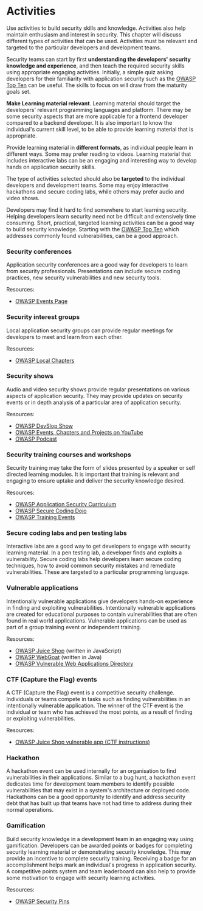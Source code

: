 # Activities

Use activities to build security skills and knowledge. Activities also
help maintain enthusiasm and interest in security. This chapter will
discuss different types of activities that can be used. Activities must
be relevant and targeted to the particular developers and development
teams.

Security teams can start by first **understanding the developers\'
security knowledge and experience**, and then teach the required
security skills using appropriate engaging activities. Initially, a
simple quiz asking developers for their familiarity with application
security such as the [OWASP Top
Ten](https://owasp.org/www-project-top-ten/) can be useful. The skills
to focus on will draw from the maturity goals set.

**Make Learning material relevant**. Learning material should target the
developers\' relevant programming languages and platform. There may be
some security aspects that are more applicable for a frontend developer
compared to a backend developer. It is also important to know the
individual\'s current skill level, to be able to provide learning
material that is appropriate.

Provide learning material in **different formats**, as individual people
learn in different ways. Some may prefer reading to videos. Learning
material that includes interactive labs can be an engaging and
interesting way to develop hands on application security skills.

The type of activities selected should also be **targeted** to the
individual developers and development teams. Some may enjoy interactive
hackathons and secure coding labs, while others may prefer audio and
video shows.

Developers may find it hard to find somewhere to start learning
security. Helping developers learn security need not be difficult and
extensively time consuming. Short, practical, targeted learning
activities can be a good way to build security knowledge. Starting with
the [OWASP Top Ten](https://owasp.org/www-project-top-ten/) which
addresses commonly found vulnerabilities, can be a good approach.

### Security conferences

Application security conferences are a good way for developers to learn
from security professionals. Presentations can include secure coding
practices, new security vulnerabilities and new security tools.

Resources:

-   [OWASP Events Page](https://owasp.org/events/)

### Security interest groups

Local application security groups can provide regular meetings for
developers to meet and learn from each other.

Resources:

-   [OWASP Local Chapters](https://owasp.org/chapters/)

### Security shows

Audio and video security shows provide regular presentations on various
aspects of application security. They may provide updates on security
events or in depth analysis of a particular area of application
security.

Resources:

-   [OWASP DevSlop
    Show](https://www.youtube.com/channel/UCSmjcWvgVBqF3x_7e5rfe3A)
-   [OWASP Events, Chapters and Projects on
    YouTube](https://www.youtube.com/c/OWASPGLOBAL)
-   [OWASP Podcast](https://soundcloud.com/owasp-podcast)

### Security training courses and workshops

Security training may take the form of slides presented by a speaker or
self directed learning modules. It is important that training is
relevant and engaging to ensure uptake and deliver the security
knowledge desired.

Resources:

-   [OWASP Application Security
    Curriculum](https://owasp.org/www-project-application-security-curriculum/)
-   [OWASP Secure Coding
    Dojo](https://owasp.org/www-project-secure-coding-dojo/)
-   [OWASP Training Events](https://training.owasp.org/)

### Secure coding labs and pen testing labs

Interactive labs are a good way to get developers to engage with
security learning material. In a pen testing lab, a developer finds and
exploits a vulnerability. Secure coding labs help developers learn
secure coding techniques, how to avoid common security mistakes and
remediate vulnerabilities. These are targeted to a particular
programming language.

### Vulnerable applications

Intentionally vulnerable applications give developers hands-on
experience in finding and exploiting vulnerabilities. Intentionally
vulnerable applications are created for educational purposes to contain
vulnerabilities that are often found in real world applications.
Vulnerable applications can be used as part of a group training event or
independent training.

Resources:

-   [OWASP Juice Shop](https://owasp.org/www-project-juice-shop/)
    (written in JavaScript)
-   [OWASP WebGoat](https://owasp.org/www-project-webgoat/) (written
    in Java)
-   [OWASP Vulnerable Web Applications
    Directory](https://owasp.org/www-project-vulnerable-web-applications-directory/)

### CTF (Capture the Flag) events

A CTF (Capture the Flag) event is a competitive security challenge.
Individuals or teams compete in tasks such as finding vulnerabilities in
an intentionally vulnerable application. The winner of the CTF event is
the individual or team who has achieved the most points, as a result of
finding or exploiting vulnerabilities.

Resources:

-   [OWASP Juice Shop vulnerable app (CTF
    instructions)](https://pwning.owasp-juice.shop/part1/ctf.html)

### Hackathon

A hackathon event can be used internally for an organisation to find
vulnerabilities in their applications. Similar to a bug hunt, a
hackathon event dedicates time for development team members to identify
possible vulnerabilities that may exist in a system\'s architecture or
deployed code. Hackathons can be a good opportunity to identify and
address security debt that has built up that teams have not had time to
address during their normal operations.

### Gamification

Build security knowledge in a development team in an engaging way using
gamification. Developers can be awarded points or badges for completing
security learning material or demonstrating security knowledge. This may
provide an incentive to complete security training. Receiving a badge
for an accomplishment helps mark an individual\'s progress in
application security. A competitive points system and team leaderboard
can also help to provide some motivation to engage with security
learning activities.

Resources:

-   [OWASP Security
    Pins](https://owasp.org/www-project-security-pins/)
